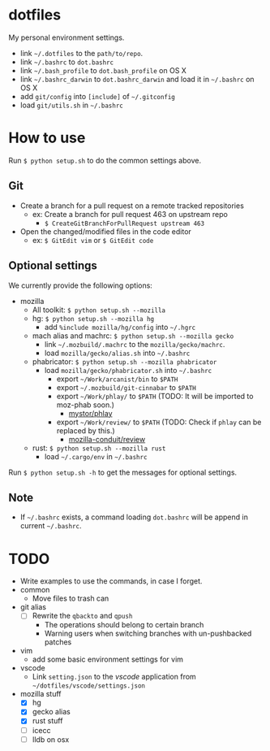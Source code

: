 # dotfiles
My personal environment settings.

- link ```~/.dotfiles``` to the ```path/to/repo```.
- link ```~/.bashrc``` to ```dot.bashrc```
- link ```~/.bash_profile``` to ```dot.bash_profile``` on OS X
- link ```~/.bashrc_darwin``` to ```dot.bashrc_darwin``` and load it in ```~/.bashrc``` on OS X
- add ```git/config``` into ```[include]``` of ```~/.gitconfig```
- load ```git/utils.sh``` in ```~/.bashrc```

# How to use
Run ```$ python setup.sh``` to do the common settings above.

## Git
- Create a branch for a pull request on a remote tracked repositories
  - ex: Create a branch for pull request 463 on upstream repo
    - `$ CreateGitBranchForPullRequest upstream 463`
- Open the changed/modified files in the code editor
  - ex: `$ GitEdit vim` or `$ GitEdit code`

## Optional settings
We currently provide the following options:
- mozilla
  - All toolkit: ```$ python setup.sh --mozilla```
  - hg: ```$ python setup.sh --mozilla hg```
    - add ```%include mozilla/hg/config``` into ```~/.hgrc```
  - mach alias and machrc: ```$ python setup.sh --mozilla gecko```
    - link ```~/.mozbuild/.machrc``` to the ```mozilla/gecko/machrc```.
    - load ```mozilla/gecko/alias.sh``` into ```~/.bashrc```
  - phabricator: ```$ python setup.sh --mozilla phabricator```
    - load ```mozilla/gecko/phabricator.sh``` into ```~/.bashrc```
      - export ```~/Work/arcanist/bin``` to ```$PATH```
      - export ```~/.mozbuild/git-cinnabar``` to ```$PATH```
      - export ```~/Work/phlay/``` to ```$PATH``` (TODO: It will be imported to moz-phab soon.)
        - [mystor/phlay](https://github.com/mystor/phlay)
      - export ```~/Work/review/``` to ```$PATH``` (TODO: Check if `phlay` can be replaced by this.)
        - [mozilla-conduit/review](https://github.com/mozilla-conduit/review)
  - rust: ```$ python setup.sh --mozilla rust```
    - load ```~/.cargo/env``` in ```~/.bashrc```

Run ```$ python setup.sh -h``` to get the messages for optional settings.

## Note
- If `~/.bashrc` exists, a command loading `dot.bashrc` will be append in current `~/.bashrc`.

# TODO
- Write examples to use the commands, in case I forget.
- common
  - Move files to trash can
- git alias
  - [ ] Rewrite the ```qbackto``` and ```qpush```
    - The operations should belong to certain branch
    - Warning users when switching branches with un-pushbacked patches
- vim
  - add some basic environment settings for vim
- vscode
  - Link `setting.json` to the *vscode* application from `~/dotfiles/vscode/settings.json`
- mozilla stuff
  - [x] hg
  - [x] gecko alias
  - [x] rust stuff
  - [ ] icecc
  - [ ] lldb on osx
